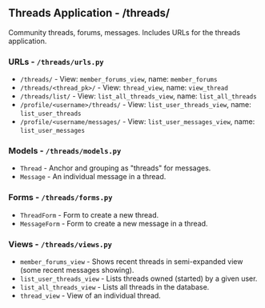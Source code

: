## Threads Application - /threads/
Community threads, forums, messages.  Includes URLs for the threads application.

### URLs - `/threads/urls.py`
* `/threads/` - View: `member_forums_view`, name: `member_forums`
* `/threads/<thread_pk>/` - View: `thread_view`, name: `view_thread`
* `/threads/list/` - View: `list_all_threads_view`, name: `list_all_threads`
* `/profile/<username>/threads/` - View: `list_user_threads_view`, name: `list_user_threads`
* `/profile/<username/messages/` - View: `list_user_messages_view`, name: `list_user_messages`

### Models - `/threads/models.py`
* `Thread` - Anchor and grouping as "threads" for messages.
* `Message` - An individual message in a thread.

### Forms - `/threads/forms.py`
* `ThreadForm` - Form to create a new thread.
* `MessageForm` - Form to create a new message in a thread.

### Views - `/threads/views.py`
* `member_forums_view` - Shows recent threads in semi-expanded view (some recent messages showing).
* `list_user_threads_view` - Lists threads owned (started) by a given user.
* `list_all_threads_view` - Lists all threads in the database.
* `thread_view` - View of an individual thread.
